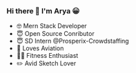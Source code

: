 ### Hi there 👋  I'm Arya 😀

- 🤓 Mern Stack Developer 
- 😇 Open Source Conributor
- 😇 SD Intern @Prosperix-Crowdstaffing
- 🚀 Loves Aviation
- 🏋️‍♂️ Fitness Enthusiast
- ✏️ Avid Sketch Lover
<!--
**arya-vats/arya-vats** is a ✨ _special_ ✨ repository because its `README.md` (this file) appears on your GitHub profile.

Here are some ideas to get you started:

- 🔭 I’m currently working on ...
- 🌱 I’m currently learning ...
- 👯 I’m looking to collaborate on ...
- 🤔 I’m looking for help with ...
- 💬 Ask me about ...
- 📫 How to reach me: ...
- 😄 Pronouns: ...
- ⚡ Fun fact: ...
<a href="https://www.linkedin.com/in/arya-v-006325132/"><img src="https://img.icons8.com/cute-clipart/64/000000/linkedin.png"/></a>
